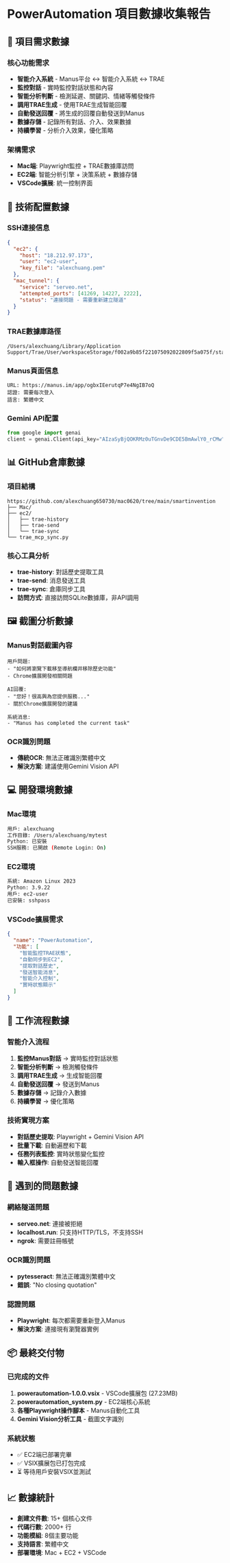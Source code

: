 # PowerAutomation 項目數據收集報告

## 🎯 **項目需求數據**

### 核心功能需求
- **智能介入系統** - Manus平台 ↔ 智能介入系統 ↔ TRAE
- **監控對話** - 實時監控對話狀態和內容
- **智能分析判斷** - 檢測延遲、關鍵詞、情緒等觸發條件
- **調用TRAE生成** - 使用TRAE生成智能回覆
- **自動發送回覆** - 將生成的回覆自動發送到Manus
- **數據存儲** - 記錄所有對話、介入、效果數據
- **持續學習** - 分析介入效果，優化策略

### 架構需求
- **Mac端**: Playwright監控 + TRAE數據庫訪問
- **EC2端**: 智能分析引擎 + 決策系統 + 數據存儲
- **VSCode擴展**: 統一控制界面

## 🔧 **技術配置數據**

### SSH連接信息
```json
{
  "ec2": {
    "host": "18.212.97.173",
    "user": "ec2-user",
    "key_file": "alexchuang.pem"
  },
  "mac_tunnel": {
    "service": "serveo.net",
    "attempted_ports": [41269, 14227, 2222],
    "status": "連接問題 - 需要重新建立隧道"
  }
}
```

### TRAE數據庫路徑
```
/Users/alexchuang/Library/Application Support/Trae/User/workspaceStorage/f002a9b85f221075092022809f5a075f/state.vscdb
```

### Manus頁面信息
```
URL: https://manus.im/app/ogbxIEerutqP7e4NgIB7oQ
認證: 需要每次登入
語言: 繁體中文
```

### Gemini API配置
```python
from google import genai
client = genai.Client(api_key="AIzaSyBjQOKRMz0uTGnvDe9CDE5BmAwlY0_rCMw")
```

## 📊 **GitHub倉庫數據**

### 項目結構
```
https://github.com/alexchuang650730/mac0620/tree/main/smartinvention
├── Mac/
├── ec2/
│   ├── trae-history
│   ├── trae-send  
│   └── trae-sync
└── trae_mcp_sync.py
```

### 核心工具分析
- **trae-history**: 對話歷史提取工具
- **trae-send**: 消息發送工具
- **trae-sync**: 倉庫同步工具
- **訪問方式**: 直接訪問SQLite數據庫，非API調用

## 🖼️ **截圖分析數據**

### Manus對話截圖內容
```
用戶問題:
- "如何將瀏覽下載移至導航欄井移除歷史功能"
- Chrome擴展開發相關問題

AI回覆:
- "您好！很高興為您提供服務..."
- 關於Chrome擴展開發的建議

系統消息:
- "Manus has completed the current task"
```

### OCR識別問題
- **傳統OCR**: 無法正確識別繁體中文
- **解決方案**: 建議使用Gemini Vision API

## 💻 **開發環境數據**

### Mac環境
```bash
用戶: alexchuang
工作目錄: /Users/alexchuang/mytest
Python: 已安裝
SSH服務: 已開啟 (Remote Login: On)
```

### EC2環境
```bash
系統: Amazon Linux 2023
Python: 3.9.22
用戶: ec2-user
已安裝: sshpass
```

### VSCode擴展需求
```json
{
  "name": "PowerAutomation",
  "功能": [
    "智能監控TRAE狀態",
    "自動同步到EC2", 
    "提取對話歷史",
    "發送智能消息",
    "智能介入控制",
    "實時狀態顯示"
  ]
}
```

## 🔄 **工作流程數據**

### 智能介入流程
1. **監控Manus對話** → 實時監控對話狀態
2. **智能分析判斷** → 檢測觸發條件
3. **調用TRAE生成** → 生成智能回覆
4. **自動發送回覆** → 發送到Manus
5. **數據存儲** → 記錄介入數據
6. **持續學習** → 優化策略

### 技術實現方案
- **對話歷史提取**: Playwright + Gemini Vision API
- **批量下載**: 自動遍歷和下載
- **任務列表監控**: 實時狀態變化監控
- **輸入框操作**: 自動發送智能回覆

## 🚫 **遇到的問題數據**

### 網絡隧道問題
- **serveo.net**: 連接被拒絕
- **localhost.run**: 只支持HTTP/TLS，不支持SSH
- **ngrok**: 需要註冊帳號

### OCR識別問題
- **pytesseract**: 無法正確識別繁體中文
- **錯誤**: "No closing quotation"

### 認證問題
- **Playwright**: 每次都需要重新登入Manus
- **解決方案**: 連接現有瀏覽器實例

## 📦 **最終交付物**

### 已完成的文件
1. **powerautomation-1.0.0.vsix** - VSCode擴展包 (27.23MB)
2. **powerautomation_system.py** - EC2端核心系統
3. **各種Playwright操作腳本** - Manus自動化工具
4. **Gemini Vision分析工具** - 截圖文字識別

### 系統狀態
- ✅ EC2端已部署完畢
- ✅ VSIX擴展包已打包完成
- ⏳ 等待用戶安裝VSIX並測試

## 📈 **數據統計**

- **創建文件數**: 15+ 個核心文件
- **代碼行數**: 2000+ 行
- **功能模組**: 8個主要功能
- **支持語言**: 繁體中文
- **部署環境**: Mac + EC2 + VSCode

